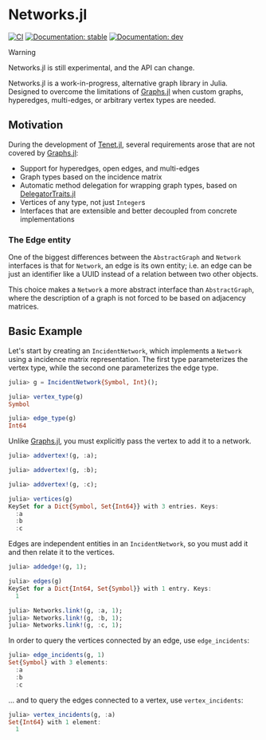 # Networks.jl

[![CI](https://github.com/bsc-quantic/Networks.jl/actions/workflows/CI.yml/badge.svg)](https://github.com/bsc-quantic/Networks.jl/actions/workflows/CI.yml)
[![Documentation: stable](https://img.shields.io/badge/docs-stable-blue.svg)](https://bsc-quantic.github.io/Networks.jl/)
[![Documentation: dev](https://img.shields.io/badge/docs-dev-blue.svg)](https://bsc-quantic.github.io/Networks.jl/dev/)

> [!WARNING]
>  Networks.jl is still experimental, and the API can change. 

Networks.jl is a work-in-progress, alternative graph library in Julia. Designed to overcome the limitations of [Graphs.jl](https://github.com/JuliaGraphs/Graphs.jl) when custom graphs, hyperedges, multi-edges, or arbitrary vertex types are needed.

## Motivation

During the development of [Tenet.jl](https://github.com/bsc-quantic/Tenet.jl), several requirements arose that are not covered by [Graphs.jl](https://github.com/JuliaGraphs/Graphs.jl):

- Support for hyperedges, open edges, and multi-edges
- Graph types based on the incidence matrix
- Automatic method delegation for wrapping graph types, based on [DelegatorTraits.jl](https://github.com/bsc-quantic/DelegatorTraits.jl)
- Vertices of any type, not just `Integer`s
- Interfaces that are extensible and better decoupled from concrete implementations

### The Edge entity

One of the biggest differences between the `AbstractGraph` and `Network` interfaces is that for `Network`, an edge is its own entity; i.e. an edge can be just an identifier like a UUID instead of a relation between two other objects.

This choice makes a `Network` a more abstract interface than `AbstractGraph`, where the description of a graph is not forced to be based on adjacency matrices.

## Basic Example

Let's start by creating an `IncidentNetwork`, which implements a `Network` using a incidence matrix representation.
The first type parameterizes the vertex type, while the second one parameterizes the edge type.

```julia
julia> g = IncidentNetwork{Symbol, Int}();

julia> vertex_type(g)
Symbol

julia> edge_type(g)
Int64
```

Unlike [Graphs.jl](https://github.com/JuliaGraphs/Graphs.jl), you must explicitly pass the vertex to add it to a network.

```julia
julia> addvertex!(g, :a);

julia> addvertex!(g, :b);

julia> addvertex!(g, :c);

julia> vertices(g)
KeySet for a Dict{Symbol, Set{Int64}} with 3 entries. Keys:
  :a
  :b
  :c
```

Edges are independent entities in an `IncidentNetwork`, so you must add it and then relate it to the vertices.

```julia
julia> addedge!(g, 1);

julia> edges(g)
KeySet for a Dict{Int64, Set{Symbol}} with 1 entry. Keys:
  1

julia> Networks.link!(g, :a, 1);
julia> Networks.link!(g, :b, 1);
julia> Networks.link!(g, :c, 1);
```

In order to query the vertices connected by an edge, use `edge_incidents`:

```julia
julia> edge_incidents(g, 1)
Set{Symbol} with 3 elements:
  :a
  :b
  :c
```

... and to query the edges connected to a vertex, use `vertex_incidents`:

```julia
julia> vertex_incidents(g, :a)
Set{Int64} with 1 element:
  1
```
